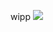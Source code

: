 wipp
![](https://64.media.tumblr.com/25461251db2f6f32c1fcae82205ddd64/4d7d459449cf0bd5-e4/s75x75_c1/d8903fb743add8de72fd3ea434439ca47dd9483b.gifv)
